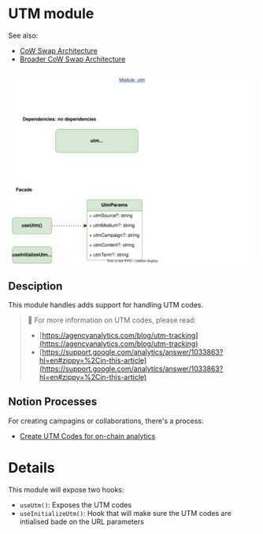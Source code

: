 # UTM module

See also:

- [CoW Swap Architecture](../../../docs/architecture-overview.md)
- [Broader CoW Swap Architecture](https://github.com/cowprotocol/cowswap-diagrams)

![UTM module](./utm-module.drawio.svg)

## Desciption

This module handles adds support for handling UTM codes.

> 📖 For more information on UTM codes, please read:
>
> - [https://agencyanalytics.com/blog/utm-tracking](https://agencyanalytics.com/blog/utm-tracking)
> - [https://support.google.com/analytics/answer/1033863?hl=en#zippy=%2Cin-this-article](https://support.google.com/analytics/answer/1033863?hl=en#zippy=%2Cin-this-article)

## Notion Processes

For creating campagins or collaborations, there's a process:

- [Create UTM Codes for on-chain analytics](https://www.notion.so/cownation/Create-UTM-codes-for-on-chain-analytics-cd1ec4ce33964da48a374c8d17b00913?pvs=4)

# Details

This module will expose two hooks:

- `useUtm()`: Exposes the UTM codes
- `useInitializeUtm()`: Hook that will make sure the UTM codes are intialised bade on the URL parameters
